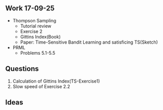 ## Work 17-09-25
* Thompson Sampling
  - Tutorial review
  - Exercise 2
  - Gittins Index(Book)
  - Paper: Time-Sensitive Bandit Learning and satisficing TS(Sketch)    
* PRML
  - Problems 5.1-5.5
 
## Questions
1. Calculation of Gittins Index(TS-Exercise1)
2. Slow speed of Exercise 2.2

## Ideas


  
